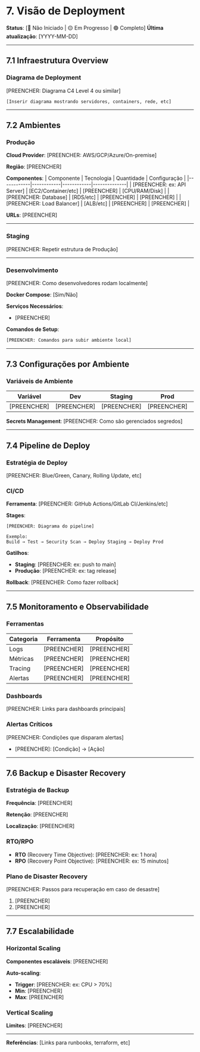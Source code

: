 # 7. Visão de Deployment

**Status**: [🔴 Não Iniciado | 🟡 Em Progresso | 🟢 Completo]
**Última atualização**: [YYYY-MM-DD]

---

## 7.1 Infraestrutura Overview

### Diagrama de Deployment
[PREENCHER: Diagrama C4 Level 4 ou similar]

```
[Inserir diagrama mostrando servidores, containers, rede, etc]
```

---

## 7.2 Ambientes

### Produção

**Cloud Provider**: [PREENCHER: AWS/GCP/Azure/On-premise]

**Região**: [PREENCHER]

**Componentes**:
| Componente | Tecnologia | Quantidade | Configuração |
|------------|------------|------------|--------------|
| [PREENCHER: ex: API Server] | [EC2/Container/etc] | [PREENCHER] | [CPU/RAM/Disk] |
| [PREENCHER: Database] | [RDS/etc] | [PREENCHER] | [PREENCHER] |
| [PREENCHER: Load Balancer] | [ALB/etc] | [PREENCHER] | [PREENCHER] |

**URLs**: [PREENCHER]

---

### Staging

[PREENCHER: Repetir estrutura de Produção]

---

### Desenvolvimento

[PREENCHER: Como desenvolvedores rodam localmente]

**Docker Compose**: [Sim/Não]

**Serviços Necessários**:
- [PREENCHER]

**Comandos de Setup**:
```bash
[PREENCHER: Comandos para subir ambiente local]
```

---

## 7.3 Configurações por Ambiente

### Variáveis de Ambiente

| Variável | Dev | Staging | Prod | Descrição |
|----------|-----|---------|------|-----------|
| [PREENCHER] | [PREENCHER] | [PREENCHER] | [PREENCHER] | [PREENCHER] |

**Secrets Management**: [PREENCHER: Como são gerenciados segredos]

---

## 7.4 Pipeline de Deploy

### Estratégia de Deploy
[PREENCHER: Blue/Green, Canary, Rolling Update, etc]

### CI/CD

**Ferramenta**: [PREENCHER: GitHub Actions/GitLab CI/Jenkins/etc]

**Stages**:
```
[PREENCHER: Diagrama do pipeline]

Exemplo:
Build → Test → Security Scan → Deploy Staging → Deploy Prod
```

**Gatilhos**:
- **Staging**: [PREENCHER: ex: push to main]
- **Produção**: [PREENCHER: ex: tag release]

**Rollback**: [PREENCHER: Como fazer rollback]

---

## 7.5 Monitoramento e Observabilidade

### Ferramentas

| Categoria | Ferramenta | Propósito |
|-----------|------------|-----------|
| Logs | [PREENCHER] | [PREENCHER] |
| Métricas | [PREENCHER] | [PREENCHER] |
| Tracing | [PREENCHER] | [PREENCHER] |
| Alertas | [PREENCHER] | [PREENCHER] |

### Dashboards
[PREENCHER: Links para dashboards principais]

### Alertas Críticos
[PREENCHER: Condições que disparam alertas]

- [PREENCHER]: [Condição] → [Ação]

---

## 7.6 Backup e Disaster Recovery

### Estratégia de Backup

**Frequência**: [PREENCHER]

**Retenção**: [PREENCHER]

**Localização**: [PREENCHER]

### RTO/RPO

- **RTO** (Recovery Time Objective): [PREENCHER: ex: 1 hora]
- **RPO** (Recovery Point Objective): [PREENCHER: ex: 15 minutos]

### Plano de Disaster Recovery
[PREENCHER: Passos para recuperação em caso de desastre]

1. [PREENCHER]
2. [PREENCHER]

---

## 7.7 Escalabilidade

### Horizontal Scaling

**Componentes escaláveis**: [PREENCHER]

**Auto-scaling**:
- **Trigger**: [PREENCHER: ex: CPU > 70%]
- **Min**: [PREENCHER]
- **Max**: [PREENCHER]

### Vertical Scaling

**Limites**: [PREENCHER]

---

**Referências**: [Links para runbooks, terraform, etc]
